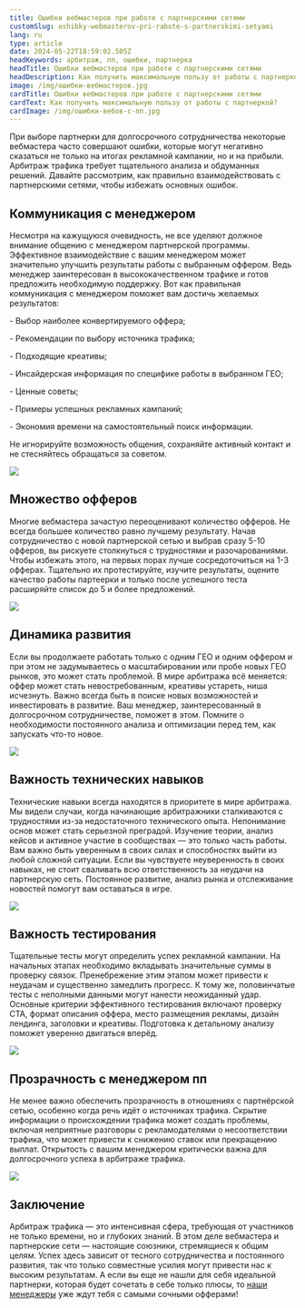```yaml
---
title: Ошибки вебмастеров при работе с партнерскими сетями
customSlug: oshibky-webmasterov-pri-rabote-s-partnerskimi-setyami
lang: ru
type: article
date: 2024-05-22T18:59:02.505Z
headKeywords: арбитраж, пп, ошибки, партнерка
headTitle: Ошибки вебмастеров при работе с партнерскими сетями
headDescription: Как получить максимальную пользу от работы с партнеркой?
image: /img/ошибки-вебмастеров.jpg
cardTitle: Ошибки вебмастеров при работе с партнерскими сетями
cardText: Как получить максимальную пользу от работы с партнеркой?
cardImage: /img/ошибки-вебов-с-пп.jpg
---
```

При выборе партнерки для долгосрочного сотрудничества некоторые вебмастера часто совершают ошибки, которые могут негативно сказаться не только на итогах рекламной кампании, но и на прибыли. Арбитраж трафика требует тщательного анализа и обдуманных решений. Давайте рассмотрим, как правильно взаимодействовать с партнерскими сетями, чтобы избежать основных ошибок.

## Коммуникация с менеджером 

Несмотря на кажущуюся очевидность, не все уделяют должное внимание общению с менеджером партнерской программы. Эффективное взаимодействие с вашим менеджером может значительно улучшить результаты работы с выбранным оффером. Ведь менеджер заинтересован в высококачественном трафике и готов предложить необходимую поддержку. Вот как правильная коммуникация с менеджером поможет вам достичь желаемых результатов:

\- Выбор наиболее конвертируемого оффера;

\- Рекомендации по выбору источника трафика;

\- Подходящие креативы;

\- Инсайдерская информация по специфике работы в выбранном ГЕО;

\- Ценные советы;

\- Примеры успешных рекламных кампаний;

\- Экономия времени на самостоятельный поиск информации.

Не игнорируйте возможность общения, сохраняйте активный контакт и не стесняйтесь обращаться за советом.

![](/img/коммуникация.jpg)

## Множество офферов

Многие вебмастера зачастую переоценивают количество офферов. Не всегда большее количество равно лучшему результату. Начав сотрудничество с новой партнерской сетью и выбрав сразу 5-10 офферов, вы рискуете столкнуться с трудностями и разочарованиями. Чтобы избежать этого, на первых порах лучше сосредоточиться на 1-3 офферах. Тщательно их протестируйте, изучите результаты, оцените качество работы партеерки и только после успешного теста расширяйте список до 5 и более предложений.

![](/img/множество-офферов.jpg)

## Динамика развития

Если вы продолжаете работать только с одним ГЕО и одним оффером и при этом не задумываетесь о масштабировании или пробе новых ГЕО рынков, это может стать проблемой. В мире арбитража всё меняется: оффер может стать невостребованным, креативы устареть, ниша исчезнуть. Важно всегда быть в поиске новых возможностей и инвестировать в развитие. Ваш менеджер, заинтересованный в долгосрочном сотрудничестве, поможет в этом. Помните о необходимости постоянного анализа и оптимизации перед тем, как запускать что-то новое.

![](/img/динамика-развития.jpg)

## Важность технических навыков

Технические навыки всегда находятся в приоритете в мире арбитража. Мы видели случаи, когда начинающие арбитражники сталкиваются с трудностями из-за недостаточного технического опыта. Непонимание основ может стать серьезной преградой. Изучение теории, анализ кейсов и активное участие в сообществах — это только часть работы. Вам важно быть уверенным в своих силах и способностях выйти из любой сложной ситуации. Если вы чувствуете неуверенность в своих навыках, не стоит сваливать всю ответственность за неудачи на партнерскую сеть. Постоянное развитие, анализ рынка и отслеживание новостей помогут вам оставаться в игре.

![](/img/важность-технических-навыков.jpg)

## Важность тестирования

Тщательные тесты могут определить успех рекламной кампании. На начальных этапах необходимо вкладывать значительные суммы в проверку связок. Пренебрежение этим этапом может привести к неудачам и существенно замедлить прогресс. К тому же, половинчатые тесты с неполными данными могут нанести неожиданный удар. Основные критерии эффективного тестирования включают проверку CTA, формат описания оффера, место размещения рекламы, дизайн лендинга, заголовки и креативы. Подготовка к детальному анализу поможет уверенно двигаться вперёд.

![](/img/важность-тестирования.jpg)

## Прозрачность с менеджером пп

Не менее важно обеспечить прозрачность в отношениях с партнёрской сетью, особенно когда речь идёт о источниках трафика. Скрытие информации о происхождении трафика может создать проблемы, включая неприятные разговоры с рекламодателями о несоответствии трафика, что может привести к снижению ставок или прекращению выплат. Открытость с вашим менеджером критически важна для долгосрочного успеха в арбитраже трафика.

![](/img/прозрачность-с-пп.jpg)



## Заключение

Арбитраж трафика — это интенсивная сфера, требующая от участников не только времени, но и глубоких знаний. В этом деле вебмастера и партнерские сети — настоящие союзники, стремящиеся к общим целям. Успех здесь зависит от тесного сотрудничества и постоянного развития, так что только совместные усилия могут привести нас к высоким результатам. А если вы еще не нашли для себя идеальной партнерки, которая будет сочетать в себе только плюсы, то [наши менеджеры](https://t.me/trafflab_cpa) уже ждут тебя с самыми сочными офферами!